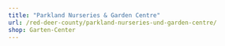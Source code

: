 ```yaml
---
title: "Parkland Nurseries & Garden Centre"
url: /red-deer-county/parkland-nurseries-und-garden-centre/
shop: Garten-Center
---
```

